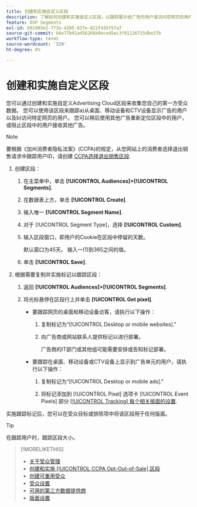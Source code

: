 ```yaml
---
title: 创建和实施自定义区段
description: 了解如何创建和实施自定义区段，以跟踪展示给广告的用户或访问您网页的用户。
feature: DSP Segments
exl-id: 691903e2-773e-4205-837e-822f435f57a7
source-git-commit: b6e77b91ad5626bb9ece45ec3f01126715dbe37b
workflow-type: tm+mt
source-wordcount: '329'
ht-degree: 0%

---
```


# 创建和实施自定义区段

您可以通过创建和实施自定义Advertising Cloud区段来收集您自己的第一方受众数据。 您可以使用该区段来跟踪a)从桌面、移动设备和CTV设备显示广告的用户以及b)访问特定网页的用户。 您可以稍后使用其他广告重新定位区段中的用户，或阻止区段中的用户接收其他广告。

>[!NOTE]
>
>要根据《加州消费者隐私法案》(CCPA)的规定，从您网站上的消费者选择退出销售请求中跟踪用户ID，请创建 [CCPA选择退出销售区段](ccpa-opt-out-segment-create.md).

1. 创建区段：

   1. 在主菜单中，单击 **[!UICONTROL Audiences]>[!UICONTROL Segments]**.

   1. 在数据表上方，单击 **[!UICONTROL Create]**.

   1. 输入唯一 **[!UICONTROL Segment Name]**.

   1. 对于 [!UICONTROL Segment Type]，选择 **[!UICONTROL Custom]**.

   1. 输入区段窗口，即用户的Cookie在区段中停留的天数。

      默认窗口为45天。 输入一(1)到365之间的值。

   1. 单击 **[!UICONTROL Save]**.

1. 根据需要复制并实施标记以跟踪区段：

   1. 返回 **[!UICONTROL Audiences]>[!UICONTROL Segments]**.

   2. 将光标悬停在区段行上并单击 **[!UICONTROL Get pixel]**.

      * 要跟踪网页的桌面和移动设备访客，请执行以下操作：

         1. 复制标记为“[!UICONTROL Desktop or mobile websites].&quot;

         1. 向广告商或网站联系人提供标记以进行部署。

            广告商的IT部门或其他组可能需要安排或告知标记部署。
      * 要跟踪在桌面、移动设备或CTV设备上显示到广告单元的用户，请执行以下操作：

         1. 复制标记为“[!UICONTROL Desktop or mobile ads].&quot;

         1. 将标记添加到 [!UICONTROL Pixel] 选项卡 [!UICONTROL Event Pixels] 部分 [[!UICONTROL Tracking] 每个相关版面的设置](/help/dsp/campaign-management/placements/placement-settings.html#placement-tracking).


实施跟踪标记后，您可以在受众目标或排除项中将该区段用于任何版面。

>[!TIP]
>
>在跟踪用户时，跟踪区段大小。

>[!MORELIKETHIS]
>
>* [关于受众管理](audience-about.md)
>* [创建和实施 [!UICONTROL CCPA Opt-Out-of-Sale] 区段](ccpa-opt-out-segment-create.md)
>* [创建可重用受众](reusable-audience-create.md)
>* [受众设置](audience-settings.md)
>* [可用的第三方数据提供商](third-party-data-providers.md)
>* [版面设置](/help/dsp/campaign-management/placements/placement-settings.md)

<!-- I'll add x-ref to ad settings later.-->
